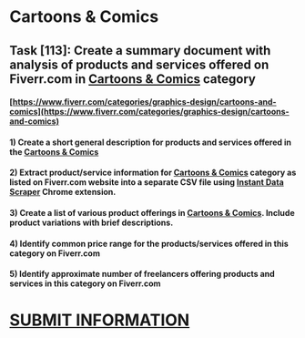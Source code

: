 # Cartoons & Comics
## Task [113]: Create a summary document with analysis of products and services offered on Fiverr.com in [Cartoons & Comics](https://www.fiverr.com/categories/graphics-design/cartoons-and-comics) category
#### [https://www.fiverr.com/categories/graphics-design/cartoons-and-comics](https://www.fiverr.com/categories/graphics-design/cartoons-and-comics)
#### 1) Create a short general description for products and services offered in the [Cartoons & Comics](https://www.fiverr.com/categories/graphics-design/cartoons-and-comics)
#### 2) Extract product/service information for [Cartoons & Comics](https://www.fiverr.com/categories/graphics-design/cartoons-and-comics) category as listed on Fiverr.com website into a separate CSV file using [Instant Data Scraper](https://chrome.google.com/webstore/detail/instant-data-scraper/ofaokhiedipichpaobibbnahnkdoiiah) Chrome extension.
#### 3) Create a list of various product offerings in [Cartoons & Comics](https://www.fiverr.com/categories/graphics-design/cartoons-and-comics). Include product variations with brief descriptions.
#### 4) Identify common price range for the products/services offered in this category on Fiverr.com
#### 5) Identify approximate number of freelancers offering products and services in this category on Fiverr.com

# [SUBMIT INFORMATION](https://forms.office.com/r/8AEKjkLxKG)
